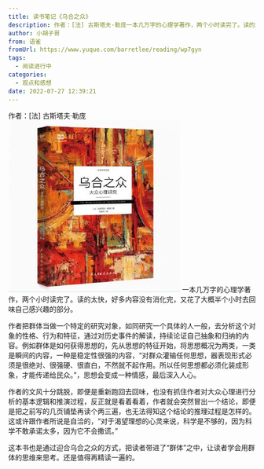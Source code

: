 ```yaml
---
title: 读书笔记《乌合之众》
description: 作者：[法] 古斯塔夫·勒庞一本几万字的心理学著作，两个小时读完了。读的太快，好多内容没有消化完，又花了大概半个小时去回味自己感兴趣的部分。作者把群体当做一个特定的研究对象，如同研究一个具体的人一般，去分析这个对象的性格、行为和特征，通过对历史事件的解读，持续论证自己抽象和归纳的内容。例如群体...
author: 小胡子哥
from: 语雀
fromUrl: https://www.yuque.com/barretlee/reading/wp7gyn
tags:
  - 阅读进行中
categories:
  - 观点和感想
date: 2022-07-27 12:39:21
---
```


作者：[法] 古斯塔夫·勒庞
![image](../blogimgs/2022/07/27/1658853646152-34d95ec6-229e-4620-a8d1-12cc576107d6.jpeg)
一本几万字的心理学著作，两个小时读完了。读的太快，好多内容没有消化完，又花了大概半个小时去回味自己感兴趣的部分。

作者把群体当做一个特定的研究对象，如同研究一个具体的人一般，去分析这个对象的性格、行为和特征，通过对历史事件的解读，持续论证自己抽象和归纳的内容。例如群体是如何获得思想的，先从思想的特征开始，将思想概况为两类，一类是瞬间的内容，一种是稳定性很强的内容，“对群众灌输任何思想，器表现形式必须是很绝对、很强硬、很直白，不然就不起作用。所以任何思想都必须化装成形象，才能传递给民众。”，思想会变成一种情感，最后深入人心。

作者的文风十分跳脱，即便是重新跑回去回味，也没有抓住作者对大众心理进行分析的基本逻辑和推演过程，反正就是看着看着，作者就会突然冒出一个结论，即便是把之前写的几页铺垫再读个两三遍，也无法得知这个结论的推理过程是怎样的。这或许跟作者所说是自洽的，“对于渴望理想的心灵来说，科学是不够的，因为科学不敢承诺太多，因为它不会撒谎。”

这本书也是通过迎合乌合之众的方式，把读者带进了“群体”之中，让读者学会用群体的思维来思考。还是值得再精读一遍的。
